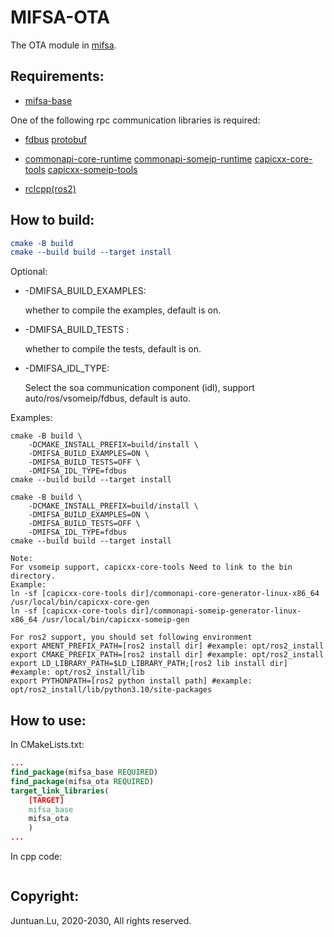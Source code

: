# MIFSA-OTA

The OTA module in [mifsa](https://github.com/lujuntuan/mifsa).

## Requirements:

- [mifsa-base](https://github.com/lujuntuan/mifsa-base)

One of the following rpc communication libraries is required: 

- [fdbus](https://gitee.com/jeremyczhen/fdbus) [protobuf](https://github.com/protocolbuffers/protobuf)

- [commonapi-core-runtime](https://github.com/COVESA/capicxx-core-runtime) [commonapi-someip-runtime](https://github.com/COVESA/capicxx-someip-runtime) [capicxx-core-tools](https://github.com/COVESA/capicxx-core-tools) [capicxx-someip-tools](https://github.com/COVESA/capicxx-someip-tools)

- [rclcpp(ros2)](https://github.com/ros2/rclcpp)

## How to build:

```cmake
cmake -B build
cmake --build build --target install
```

Optional:

- -DMIFSA_BUILD_EXAMPLES: 

  whether to compile the examples, default is on.

- -DMIFSA_BUILD_TESTS :

  whether to compile the tests, default is on.

- -DMIFSA_IDL_TYPE: 

  Select the soa communication component (idl), support auto/ros/vsomeip/fdbus, default is auto.

Examples:

```shell
cmake -B build \
	-DCMAKE_INSTALL_PREFIX=build/install \
	-DMIFSA_BUILD_EXAMPLES=ON \
	-DMIFSA_BUILD_TESTS=OFF \
	-DMIFSA_IDL_TYPE=fdbus
cmake --build build --target install
```

```shell
cmake -B build \
	-DCMAKE_INSTALL_PREFIX=build/install \
	-DMIFSA_BUILD_EXAMPLES=ON \
	-DMIFSA_BUILD_TESTS=OFF \
	-DMIFSA_IDL_TYPE=fdbus
cmake --build build --target install
```

```shell
Note:
For vsomeip support, capicxx-core-tools Need to link to the bin directory.
Example:
ln -sf [capicxx-core-tools dir]/commonapi-core-generator-linux-x86_64 /usr/local/bin/capicxx-core-gen
ln -sf [capicxx-core-tools dir]/commonapi-someip-generator-linux-x86_64 /usr/local/bin/capicxx-someip-gen

For ros2 support, you should set following environment
export AMENT_PREFIX_PATH=[ros2 install dir] #example: opt/ros2_install
export CMAKE_PREFIX_PATH=[ros2 install dir] #example: opt/ros2_install
export LD_LIBRARY_PATH=$LD_LIBRARY_PATH;[ros2 lib install dir] #example: opt/ros2_install/lib
export PYTHONPATH=[ros2 python install path] #example: opt/ros2_install/lib/python3.10/site-packages
```

## How to use:

In CMakeLists.txt:

```cmake
...
find_package(mifsa_base REQUIRED)
find_package(mifsa_ota REQUIRED)
target_link_libraries(
    [TARGET]
    mifsa_base
    mifsa_ota
    )
...
```

In cpp code:

```c++

```

## Copyright:

Juntuan.Lu, 2020-2030, All rights reserved.
